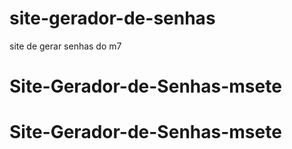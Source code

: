 # site-gerador-de-senhas
site de gerar senhas do m7
# Site-Gerador-de-Senhas-msete
# Site-Gerador-de-Senhas-msete
